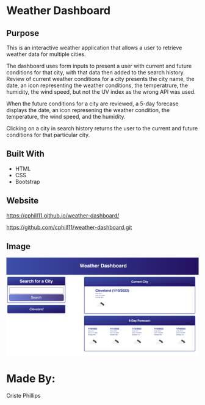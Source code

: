 # Weather Dashboard

## Purpose
This is an interactive weather application that allows a user to retrieve weather data for multiple cities.

The dashboard uses form inputs to present a user with current and future conditions for that city, with that data then added to the search history.  Review of current weather conditions for a city presents the city name, the date, an icon representing the weather conditions, the temperatrure, the humidity, the wind speed, but not the UV index as the wrong API was used.

When the future conditions for a city are reviewed, a 5-day forecase displays the date, an icon represening the weather condition, the temperature, the wind speed, and the humidity.

Clicking on a city in search history returns the user to the current and future conditions for that particular city.


## Built With
* HTML
* CSS
* Bootstrap

## Website
https://cphill11.github.io/weather-dashboard/

https://github.com/cphill11/weather-dashboard.git


## Image
![Screenshot](/assets/images/screenshot.png)


# Made By:
Criste Phillips
